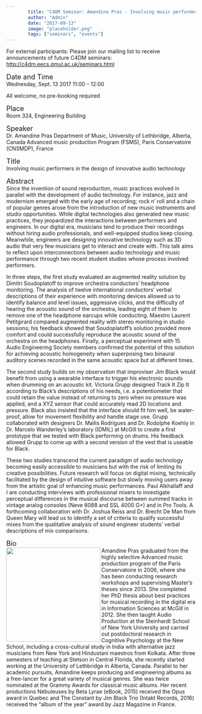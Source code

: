 ```yaml
---
        title: "C4DM Seminar: Amandine Pras - Involving music performers in the design of innovative audio technology"
        author: "Admin"
        date: "2017-09-13"
        image: "placeholder.png"
        tags: ["seminars", "events"]
---
```


<p>For external participants: Please join our mailing list to receive announcements of future C4DM seminars: <a href="http://c4dm.eecs.qmul.ac.uk/seminars.html">http://c4dm.eecs.qmul.ac.uk/seminars.html</a></p>

<span style="font-size: 130%;">Date and Time</span></br>
Wednesday, Sept. 13 2017
11:00 – 12:00

All welcome, no pre-booking required

<span style="font-size: 130%;">Place</span></br>
Room 324, Engineering Building

<span style="font-size: 130%;">Speaker</span></br>
Dr. Amandine Pras
Department of Music, University of Lethbridge, Alberta, Canada
Advanced music production Program (FSMS), Paris Conservatoire (CNSMDP), France

<span style="font-size: 130%;">Title</span></br>
Involving music performers in the design of innovative audio technology

<span style="font-size: 130%;">Abstract</span></br>
Since the invention of sound reproduction, music practices evolved in parallel with the development of audio technology. For instance, jazz and modernism emerged with the early age of recording; rock n’ roll and a chain of popular genres arose from the introduction of new music instruments and studio opportunities. While digital technologies also generated new music practices, they jeopardized the interactions between performers and engineers. In our digital era, musicians tend to produce their recordings without hiring audio professionals, and well-equipped studios keep closing. Meanwhile, engineers are designing innovative technology such as 3D audio that very few musicians get to interact and create with. This talk aims to reflect upon interconnections between audio technology and music performance through two recent student studies whose process involved performers.

In three steps, the first study evaluated an augmented reality solution by Dimitri Soudoplatoff to improve orchestra conductors’ headphone monitoring. The analysis of twelve international conductors’ verbal descriptions of their experience with monitoring devices allowed us to identify balance and level issues, aggressive clicks, and the difficulty of hearing the acoustic sound of the orchestra, leading eight of them to remove one of the headphone earcups while conducting. Maestro Laurent Petitgirard compared augmented reality with stereo monitoring in studio sessions; his feedback showed that Soudoplatoff’s solution provided more comfort and could successfully reproduce the acoustic sound of the orchestra on the headphones. Finally, a perceptual experiment with 15 Audio Engineering Society members confirmed the potential of this solution for achieving acoustic homogeneity when superposing two binaural auditory scenes recorded in the same acoustic space but at different times.

The second study builds on my observation that improviser Jim Black would benefit from using a wearable interface to trigger his electronic sounds when drumming on an acoustic kit. Victoria Grupp designed Track It Zip It according to Black’s descriptions of his needs, i.e. a potentiometer that could retain the value instead of returning to zero when no pressure was applied, and a XYZ sensor that could accurately read 2D locations and pressure. Black also insisted that the interface should fit him well, be water-proof, allow for movement flexibility and handle stage use. Grupp collaborated with designers Dr. Mailis Rodrigues and Dr. Rodolphe Koehly in Dr. Marcelo Wanderley’s laboratory (IDMIL) at McGill to create a first prototype that we tested with Black performing on drums. His feedback allowed Grupp to come up with a second version of the vest that is useable for Black.

These two studies transcend the current paradigm of audio technology becoming easily accessible to musicians but with the risk of limiting its creative possibilities. Future research will focus on digital mixing, technically facilitated by the design of intuitive software but slowly moving users away from the artistic goal of enhancing music performances. Paul Alkhallaff and I are conducting interviews with professional mixers to investigate perceptual differences in the musical discourse between summed tracks in vintage analog consoles (Neve 8088 and SSL 4000 G+) and in Pro Tools. A forthcoming collaboration with Dr. Joshua Reiss and Dr. Brecht De Man from Queen Mary will lead us to identify a set of criteria to qualify successful mixes from the qualitative analysis of sound engineer students’ verbal descriptions of mix comparisons.

<span style="font-size: 130%;">Bio</span></br>
<img width="250px" align="left" src="https://i1.rgstatic.net/ii/profile.image/AS%3A509534978023425%401498494013485_xl/Amandine_Pras.png" />
Amandine Pras graduated from the highly selective Advanced music production program of the Paris Conservatoire in 2006, where she has been conducting research workshops and supervising Master’s theses since 2013. She completed her PhD thesis about best practices for musical recording in the digital era in Information Sciences at McGill in 2012. She then taught Audio Production at the Steinhardt School of New York University and carried out postdoctoral research in Cognitive Psychology at the New School, including a cross-cultural study in India with alternative jazz musicians from New York and Hindustani maestros from Kolkata. After three semesters of teaching at Stetson in Central Florida, she recently started working at the University of Lethbridge in Alberta, Canada. Parallel to her academic pursuits, Amandine keeps producing and engineering albums as a free-lancer for a great variety of musical genres. She was twice nominated at the Grammy Awards for classical music albums. Her recent productions Nébuleuses by Beta Lyrae (eBook, 2015) received the Opus award in Quebec and The Constant by Jim Black Trio (Intakt Records, 2016) received the “album of the year” award by Jazz Magazine in France.
